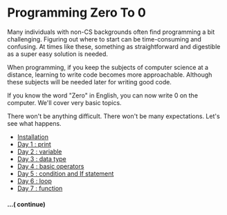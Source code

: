  # Programming Zero To 0
Many individuals with non-CS backgrounds often find programming a bit challenging. Figuring out where to start can be time-consuming and confusing. At times like these, something as straightforward and digestible as a super easy solution is needed.

When programming, if you keep the subjects of computer science at a distance, learning to write code becomes more approachable. Although these subjects will be needed later for writing good code.

If you know the word "Zero" in English, you can now write 0 on the computer. We'll cover very basic topics.

There won't be anything difficult. There won't be many expectations. Let's see what happens.

- [Installation](https://github.com/khabib97/python-zero-to-zero/blob/master/INSTALLATION.md)
- [Day 1 : print](https://github.com/khabib97/python-zero-to-zero/blob/master/code/day_1.py)
- [Day 2 : variable](https://github.com/khabib97/python-zero-to-zero/blob/master/code/day_2.py)
- [Day 3 : data type](https://github.com/khabib97/python-zero-to-zero/blob/master/code/day_3.py)
- [Day 4 : basic operators](https://github.com/khabib97/python-zero-to-zero/blob/master/code/day_4.py)
- [Day 5 : condition and If statement](https://github.com/khabib97/python-zero-to-zero/blob/master/code/day_5.py)
- [Day 6 : loop](https://github.com/khabib97/python-zero-to-zero/blob/master/code/day_6.py)
- [Day 7 : function](https://github.com/khabib97/python-zero-to-zero/blob/master/code/day_7.py)
#### ...( continue)